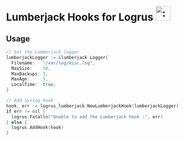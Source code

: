 # Lumberjack Hooks for Logrus <img src="http://i.imgur.com/hTeVwmJ.png" width="40" height="40" alt=":walrus:" class="emoji" title=":walrus:"/>

## Usage

```go
// Set the Lumberjack logger
lumberjackLogger := &lumberjack.Logger{
  Filename:   "/var/log/misc.log",
  MaxSize:    10,
  MaxBackups: 3,
  MaxAge:     3,
  LocalTime:  true,
}

// Add Syslog hook
hook, err := logrus_lumberjack.NewLumberjackHook(lumberjackLogger)
if err != nil {
  logrus.Fatalln("Unable to add the Lumberjack hook :", err)
} else {
  logrus.AddHook(hook)
}
```